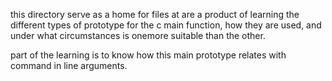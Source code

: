 this directory serve as a home for files at are a product of learning the different
types of prototype for the c main function, how they are used, and under what
circumstances is onemore suitable than the other.

part of the learning is to know how this main prototype relates with command in line
arguments.
